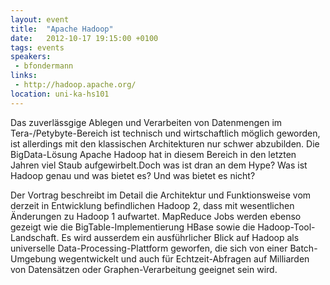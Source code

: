 ```yaml
---
layout: event
title:  "Apache Hadoop"
date:   2012-10-17 19:15:00 +0100
tags: events
speakers:
 - bfondermann
links:
 - http://hadoop.apache.org/
location: uni-ka-hs101
---
```


Das zuverlässgige Ablegen und Verarbeiten von Datenmengen im Tera-/Petybyte-Bereich ist technisch und wirtschaftlich möglich geworden, ist allerdings mit den klassischen Architekturen nur schwer abzubilden. Die BigData-Lösung Apache Hadoop hat in diesem Bereich in den letzten Jahren viel Staub aufgewirbelt.Doch was ist dran an dem Hype? Was ist Hadoop genau und was bietet es? Und was bietet es nicht?

Der Vortrag beschreibt im Detail die Architektur und Funktionsweise vom derzeit in Entwicklung befindlichen Hadoop 2, dass mit wesentlichen Änderungen zu Hadoop 1 aufwartet. MapReduce Jobs werden ebenso gezeigt wie die BigTable-Implementierung HBase sowie die Hadoop-Tool-Landschaft. Es wird ausserdem ein ausführlicher Blick auf Hadoop als universelle Data-Processing-Plattform geworfen, die sich von einer Batch-Umgebung wegentwickelt und auch für Echtzeit-Abfragen auf Milliarden von Datensätzen oder Graphen-Verarbeitung geeignet sein wird.
